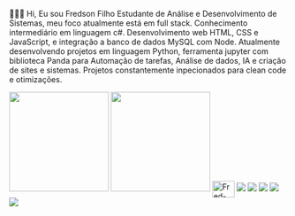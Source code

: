 👨🏻‍💻 Hi, Eu sou Fredson Filho
Estudante de Análise e Desenvolvimento de Sistemas, meu foco atualmente está em full stack.
Conhecimento intermediário em linguagem c#. 
Desenvolvimento web HTML, CSS e JavaScript, e integração a banco de dados MySQL com Node.
Atualmente desenvolvendo projetos em linguagem Python, ferramenta jupyter com biblioteca Panda para Automação de tarefas, Análise de dados, IA e criação de sites e sistemas.
Projetos constantemente inpecionados para clean code e otimizações.

<img height="180em" src="https://github-readme-stats.vercel.app/api?username=FredsonBorges&show_icons=true&theme=tokyonight"/>
 <img height="180em" src="https://github-readme-stats.vercel.app/api/top-langs/?username=FredsonBorges&layout=compact&theme=tokyonight"/>

 <img align="center" alt="Fred-csharp" height="30" width="40" src="https://cdn.jsdelivr.net/gh/devicons/devicon/icons/csharp/csharp-original.svg" />
 <img src="https://cdn.jsdelivr.net/gh/devicons/devicon/icons/python/python-original.svg" />
 <img src="https://cdn.jsdelivr.net/gh/devicons/devicon/icons/jupyter/jupyter-original-wordmark.svg" />
 <img src="https://cdn.jsdelivr.net/gh/devicons/devicon/icons/html5/html5-original.svg" />
 <img src="https://cdn.jsdelivr.net/gh/devicons/devicon/icons/javascript/javascript-original.svg" />
 <img src="https://cdn.jsdelivr.net/gh/devicons/devicon/icons/mysql/mysql-original-wordmark.svg" />
